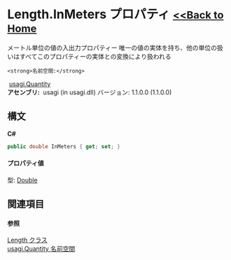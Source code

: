 # Length.InMeters プロパティ <small>[<<Back to Home](https://github.com/usagi/usagi.cs/blob/master/Help/Home.md)</small> 

メートル単位の値の入出力プロパティー 唯一の値の実体を持ち、他の単位の扱いはすべてこのプロパティーの実体との変換により扱われる


    <strong>名前空間:</strong>
&nbsp;<a href="N_usagi_Quantity.md">usagi.Quantity</a><br /><strong>アセンブリ:</strong>
&nbsp;usagi (in usagi.dll) バージョン: 1.1.0.0 (1.1.0.0)

## 構文

**C#**<br />
``` C#
public double InMeters { get; set; }
```


#### プロパティ値
型: <a href="http://msdn2.microsoft.com/ja-jp/library/643eft0t" target="_blank">Double</a>

## 関連項目


#### 参照
<a href="T_usagi_Quantity_Length.md">Length クラス</a><br /><a href="N_usagi_Quantity.md">usagi.Quantity 名前空間</a><br />